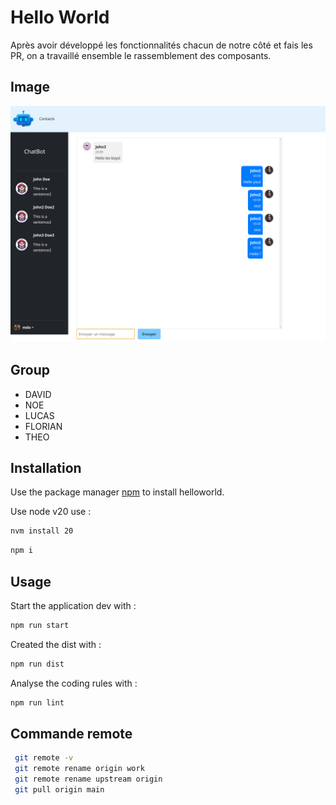 # Hello World

Après avoir développé les fonctionnalités chacun de notre côté et fais les PR, on a travaillé ensemble le rassemblement des composants.

## Image

![Projet](./image.png)

## Group

- DAVID
- NOE 
- LUCAS
- FLORIAN
- THEO 


## Installation

Use the package manager [npm](https://www.npmjs.com/) to install helloworld.

Use node v20 use :
```bash
nvm install 20
```

```bash
npm i
```

## Usage

Start the application dev with :

```bash
npm run start
```

Created the dist with :

```bash
npm run dist
```

Analyse the coding rules with :

```bash
npm run lint
```

## Commande remote

```sh
 git remote -v
 git remote rename origin work
 git remote rename upstream origin
 git pull origin main
```
